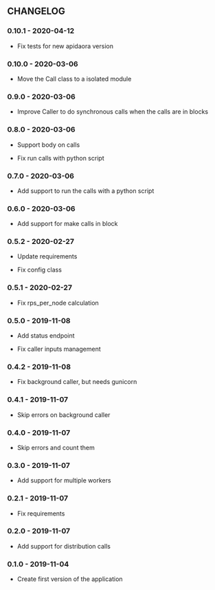 ## CHANGELOG

### 0.10.1 - 2020-04-12

 - Fix tests for new apidaora version

### 0.10.0 - 2020-03-06

 - Move the Call class to a isolated module

### 0.9.0 - 2020-03-06

 - Improve Caller to do synchronous calls when the calls are in blocks

### 0.8.0 - 2020-03-06

 - Support body on calls

 - Fix run calls with python script

### 0.7.0 - 2020-03-06

 - Add support to run the calls with a python script

### 0.6.0 - 2020-03-06

 - Add support for make calls in block

### 0.5.2 - 2020-02-27

 - Update requirements

 - Fix config class

### 0.5.1 - 2020-02-27

 - Fix rps_per_node calculation

### 0.5.0 - 2019-11-08

 - Add status endpoint

 - Fix caller inputs management

### 0.4.2 - 2019-11-08

 - Fix background caller, but needs gunicorn

### 0.4.1 - 2019-11-07

 - Skip errors on background caller

### 0.4.0 - 2019-11-07

 - Skip errors and count them

### 0.3.0 - 2019-11-07

 - Add support for multiple workers

### 0.2.1 - 2019-11-07

 - Fix requirements

### 0.2.0 - 2019-11-07

 - Add support for distribution calls

### 0.1.0 - 2019-11-04

 - Create first version of the application

